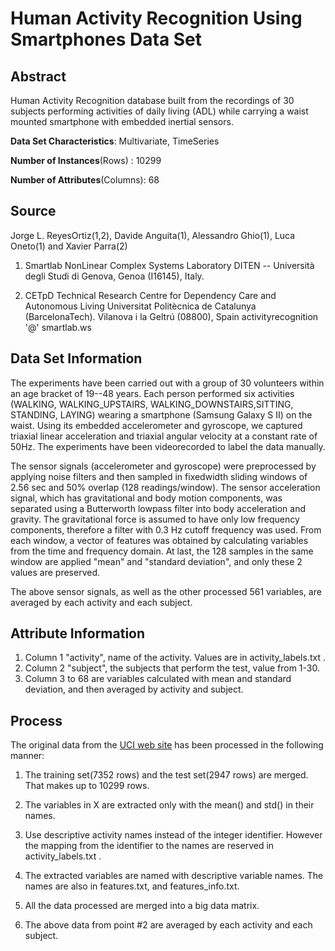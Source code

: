 
# Human Activity Recognition Using Smartphones Data Set
## Abstract
Human Activity Recognition database built from the recordings of 30 subjects performing activities
of daily living (ADL) while carrying a waist mounted smartphone with embedded inertial sensors.

__Data Set Characteristics__: Multivariate, TimeSeries

__Number of Instances__(Rows) : 10299
 
__Number of Attributes__(Columns): 68 

## Source
Jorge L. ReyesOrtiz(1,2), Davide Anguita(1), Alessandro Ghio(1), Luca Oneto(1) and Xavier Parra(2)

1. Smartlab NonLinear Complex Systems Laboratory
DITEN -- Università degli Studi di Genova, Genoa (I16145), Italy.

2. CETpD Technical Research Centre for Dependency Care and Autonomous Living
Universitat Politècnica de Catalunya (BarcelonaTech). Vilanova i la Geltrú (08800), Spain
activityrecognition '@' smartlab.ws


## Data Set Information
The experiments have been carried out with a group of 30 volunteers within an age bracket of 19--48 years.
Each person performed six activities (WALKING, WALKING_UPSTAIRS, WALKING_DOWNSTAIRS,SITTING, STANDING, LAYING) wearing a smartphone (Samsung Galaxy S II) on the waist. Using its embedded accelerometer and gyroscope, we captured triaxial
linear acceleration and triaxial angular velocity at a constant rate of 50Hz. The experiments have been videorecorded
to label the data manually.

The sensor signals (accelerometer and gyroscope) were preprocessed by applying noise filters and then sampled in fixedwidth
sliding windows of 2.56 sec and 50% overlap (128 readings/window). The sensor acceleration signal, which has gravitational and body motion components, was separated using a Butterworth lowpass filter into body acceleration and gravity. The gravitational force is assumed to have only low frequency components, therefore a filter with 0.3 Hz cutoff frequency was used. From each window, a vector of features was obtained by calculating variables from the time and frequency domain. At last, the 128 samples in the same window are applied "mean" and "standard deviation", and only these 2 values are preserved.

The above sensor signals, as well as the other processed 561 variables, are averaged by each activity and each subject. 

## Attribute Information
1. Column 1 "activity", name of the activity. Values are in activity_labels.txt .
2. Column 2 "subject",  the subjects that perform the test, value from 1-30.
3. Column 3 to 68 are variables calculated with mean and standard deviation, and then averaged by activity and subject. 

## Process
The original data from the [UCI web site](http://archive.ics.uci.edu/ml/datasets/Human+Activity+Recognition+Using+Smartphones) has been processed in the following manner: 

1. The training set(7352 rows) and the test set(2947 rows) are merged. That makes up to 10299 rows. 

2. The variables in X are extracted only with the mean() and std() in their names.  

3. Use descriptive activity names instead of the integer identifier. However the mapping from the identifier to the names are reserved in activity_labels.txt . 

4. The extracted variables are named with descriptive variable names. The names are also in features.txt, and features_info.txt. 

5. All the data processed are merged into a big data matrix. 

6. The above data from point #2 are averaged by each activity and each subject. 





